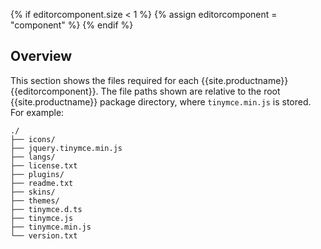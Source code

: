 {% if editorcomponent.size < 1 %}
{% assign editorcomponent = "component" %}
{% endif %}

## Overview

This section shows the files required for each {{site.productname}} {{editorcomponent}}. The file paths shown are relative to the root {{site.productname}} package directory, where `tinymce.min.js` is stored. For example:

```
./
├── icons/
├── jquery.tinymce.min.js
├── langs/
├── license.txt
├── plugins/
├── readme.txt
├── skins/
├── themes/
├── tinymce.d.ts
├── tinymce.js
├── tinymce.min.js
└── version.txt
```
